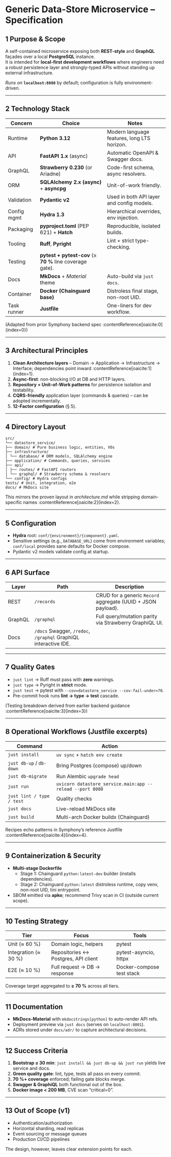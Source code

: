 # Generic Data-Store Microservice – Specification

## 1  Purpose & Scope
A self-contained microservice exposing both **REST-style** and **GraphQL** façades over a local **PostgreSQL** instance.  
It is intended for **local-first development workflows** where engineers need a robust persistence layer and strongly-typed APIs without standing up external infrastructure.

*Runs on* **`localhost:8080`** by default; configuration is fully environment-driven.

---

## 2  Technology Stack

| Concern | Choice | Notes |
|---------|--------|-------|
| Runtime | **Python 3.12** | Modern language features, long LTS horizon. |
| API     | **FastAPI 1.x** (async) | Automatic OpenAPI & Swagger docs. |
| GraphQL | **Strawberry 0.230** (or Ariadne) | Code-first schema, async resolvers. |
| ORM     | **SQLAlchemy 2.x (async)** + **asyncpg** | Unit-of-work friendly. |
| Validation | **Pydantic v2** | Used in both API layer and config models. |
| Config mgmt | **Hydra 1.3** | Hierarchical overrides, env injection. |
| Packaging | **pyproject.toml** (PEP 621) + **Hatch** | Reproducible, isolated builds. |
| Tooling | **Ruff**, **Pyright** | Lint + strict type-checking. |
| Testing | **pytest + pytest-cov** (≥ **70 %** line coverage gate). |
| Docs | **MkDocs** + *Material* theme | Auto-build via `just docs`. |
| Container | **Docker (Chainguard base)** | Distroless final stage, non-root UID. |
| Task runner | **Justfile** | One-liners for dev workflow. |

(Adapted from prior Symphony backend spec :contentReference[oaicite:0]{index=0})

---

## 3  Architectural Principles

1. **Clean Architecture layers** – Domain → Application → Infrastructure → Interface; dependencies point inward :contentReference[oaicite:1]{index=1}.  
2. **Async-first**: non-blocking I/O at DB and HTTP layers.  
3. **Repository + Unit-of-Work patterns** for persistence isolation and testability.  
4. **CQRS-friendly** application layer (commands & queries) – can be adopted incrementally.  
5. **12-Factor configuration** (§ 5).

---

## 4  Directory Layout

```
src/  
└── datastore_service/  
├── domain/ # Pure business logic, entities, VOs  
├── infrastructure/  
│ └── database/ # ORM models, SQLAlchemy engine  
├── application/ # Commands, queries, services  
├── api/  
│ ├── routes/ # FastAPI routers  
│ └── graphql/ # Strawberry schema & resolvers  
└── config/ # Hydra configs  
tests/ # Unit, integration, e2e  
docs/ # MkDocs site

```
This mirrors the proven layout in *architecture.md* while stripping domain-specific names :contentReference[oaicite:2]{index=2}.

---

## 5  Configuration

* **Hydra** root: `conf/{environment}/{component}.yaml`.  
* Sensitive settings (e.g., `DATABASE_URL`) come from environment variables; `conf/local` provides sane defaults for Docker compose.  
* Pydantic v2 models validate config at startup.

---

## 6  API Surface

| Layer | Path | Description |
|-------|------|-------------|
| REST  | `/records` | CRUD for a generic `Record` aggregate (UUID + JSON payload). |
| GraphQL | `/graphql` | Full query/mutation parity via Strawberry GraphiQL UI. |
| Docs | `/docs` Swagger, `/redoc`, `/graphql` GraphiQL interactive IDE. |

---

## 7  Quality Gates

* `just lint` → Ruff must pass with **zero** warnings.  
* `just type` → Pyright in **strict** mode.  
* `just test` → pytest with `--cov=datastore_service --cov-fail-under=70`.  
* Pre-commit hook runs **lint → type → test** cascade.

(Testing breakdown derived from earlier backend guidance :contentReference[oaicite:3]{index=3})

---

## 8  Operational Workflows (Justfile excerpts)

| Command | Action |
|---------|--------|
| `just install` | `uv sync` + `hatch env create` |
| `just db-up` / `db-down` | Bring Postgres (compose) up/down |
| `just db-migrate` | Run Alembic `upgrade head` |
| `just run` | `uvicorn datastore_service.main:app --reload --port 8080` |
| `just lint / type / test` | Quality checks |
| `just docs` | Live-reload MkDocs site |
| `just build` | Multi-arch Docker buildx (Chainguard) |

Recipes echo patterns in Symphony’s reference Justfile :contentReference[oaicite:4]{index=4}.

---

## 9  Containerization & Security

* **Multi-stage Dockerfile**  
  * Stage 1: Chainguard `python:latest-dev` builder (installs dependencies).  
  * Stage 2: Chainguard `python:latest` distroless runtime, copy venv, non-root UID, tini entrypoint.
* SBOM emitted via **apko**; recommend Trivy scan in CI (outside current scope).

---

## 10  Testing Strategy

| Tier | Focus | Tools |
|------|-------|-------|
| Unit (≈ 60 %) | Domain logic, helpers | pytest |
| Integration (≈ 30 %) | Repositories ↔ Postgres, API client | pytest-asyncio, httpx |
| E2E (≈ 10 %) | Full request → DB → response | Docker-compose test stack |

Coverage target aggregated to **≥ 70 %** across all tiers.

---

## 11  Documentation

* **MkDocs-Material** with `mkdocstrings[python]` to auto-render API refs.  
* Deployment preview via `just docs` (serves on `localhost:8001`).  
* ADRs stored under `docs/adr/` to capture architectural decisions.

---

## 12  Success Criteria

1. **Bootstrap ≤ 30 min**: `just install && just db-up && just run` yields live service and docs.  
2. **Green quality gate**: lint, type, tests all pass on every commit.  
3. **70 %+ coverage** enforced; failing gate blocks merge.  
4. **Swagger & GraphiQL** both functional out of the box.  
5. **Docker image < 200 MB**, CVE scan “critical=0”.

---

## 13  Out of Scope (v1)

* Authentication/authorization  
* Horizontal sharding, read replicas  
* Event sourcing or message queues  
* Production CI/CD pipelines

The design, however, leaves clear extension points for each.

